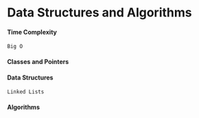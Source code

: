 # Data Structures and Algorithms

#### Time Complexity

    Big O
    
#### Classes and Pointers

#### Data Structures

    Linked Lists
    
#### Algorithms

